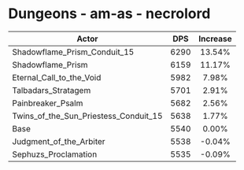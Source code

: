 # Dungeons - am-as - necrolord
| Actor | DPS | Increase |
|---|:---:|:---:|
|Shadowflame_Prism_Conduit_15|6290|13.54%|
|Shadowflame_Prism|6159|11.17%|
|Eternal_Call_to_the_Void|5982|7.98%|
|Talbadars_Stratagem|5701|2.91%|
|Painbreaker_Psalm|5682|2.56%|
|Twins_of_the_Sun_Priestess_Conduit_15|5638|1.77%|
|Base|5540|0.00%|
|Judgment_of_the_Arbiter|5538|-0.04%|
|Sephuzs_Proclamation|5535|-0.09%|
